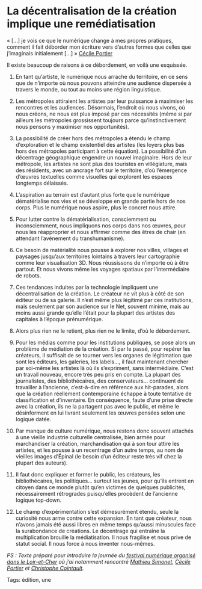 # La décentralisation de la création implique une remédiatisation

« \[…\] je vois ce que le numérique change à mes propres pratiques, comment il fait déborder mon écriture vers d’autres formes que celles que j’imaginais initialement \[…\] » [Cécile Portier](http://www.ciclic.fr/livre-lecture/residences-numeriques/cecile-portier-autoportrait)<span id="more-43968"></span>

Il existe beaucoup de raisons à ce débordement, en voilà une esquissée.

1. En tant qu’artiste, le numérique nous arrache du territoire, en ce sens que de n’importe où nous pouvons atteindre une audience dispersée à travers le monde, ou tout au moins une région linguistique.

2. Les métropoles attiraient les artistes par leur puissance à maximiser les rencontres et les audiences. Désormais, l’endroit où nous vivons, où nous créons, ne nous est plus imposé par ces nécessités (même si par ailleurs les métropoles grossissent toujours parce qu’instinctivement nous pensons y maximiser nos opportunités).

3. La possibilité de créer hors des métropoles a étendu le champ d’exploration et le champ existentiel des artistes (les loyers plus bas hors des métropoles participant à cette équation). La possibilité d’un décentrage géographique engendre un nouvel imaginaire. Hors de leur métropole, les artistes ne sont plus des touristes en villégiature, mais des résidents, avec un ancrage fort sur le territoire, d’où l’émergence d’œuvres textuelles comme visuelles qui explorent les espaces longtemps délaissés.

4. L’aspiration au terrain est d’autant plus forte que le numérique dématérialise nos vies et se développe en grande partie hors de nos corps. Plus le numérique nous aspire, plus le concret nous attire.

5. Pour lutter contre la dématérialisation, consciemment ou inconsciemment, nous impliquons nos corps dans nos œuvres, pour nous les réapproprier et nous affirmer comme des êtres de chair (en attendant l’avènement du transhumanisme).

6. Ce besoin de matérialité nous pousse à explorer nos villes, villages et paysages jusqu’aux territoires lointains à travers leur cartographie comme leur visualisation 3D. Nous réussissons de n’importe où à être partout. Et nous vivons même les voyages spatiaux par l’intermédiaire de robots.

7. Ces tendances induites par la technologie impliquent une décentralisation de la création. Le créateur ne vit plus à côté de son éditeur ou de sa galerie. Il n’est même plus légitimé par ces institutions, mais seulement par son audience sur le Net, souvent minime, mais au moins aussi grande qu’elle l’était pour la plupart des artistes des capitales à l’époque prénumérique.

8. Alors plus rien ne le retient, plus rien ne le limite, d’où le débordement.

9. Pour les médias comme pour les institutions publiques, se pose alors un problème de médiation de la création. Si par le passé, pour repérer les créateurs, il suffisait de se tourner vers les organes de légitimation que sont les éditeurs, les galeries, les labels…, il faut maintenant chercher par soi-même les artistes là où ils s’expriment, sans intermédiaire. C’est un travail nouveau, encore très peu pris en compte. La plupart des journalistes, des bibliothécaires, des conservateurs… continuent de travailler à l’ancienne, c’est-à-dire en référence aux hit-parades, alors que la création réellement contemporaine échappe à toute tentative de classification et d’inventaire. En conséquence, faute d’une prise directe avec la création, ils ne la partagent pas avec le public, et même le désinforment en lui livrant seulement les œuvres pensées selon une logique datée.

10. Par manque de culture numérique, nous restons donc souvent attachés à une vieille industrie culturelle centralisée, bien armée pour marchandiser la création, marchandisation qui à son tour attire les artistes, et les pousse à un recentrage d’un autre temps, au nom de vieilles images d’Épinal (le besoin d’un éditeur reste très vif chez la plupart des auteurs).

11. Il faut donc expliquer et former le public, les créateurs, les bibliothécaires, les politiques… surtout les jeunes, pour qu’ils entrent en citoyen dans ce monde plutôt qu’en victimes de quelques publicités, nécessairement rétrogrades puisqu’elles procèdent de l’ancienne logique top-down.

12. Le champ d’expérimentation s’est démesurément étendu, seule la curiosité nous arme contre cette expansion. En tant que créateur, nous n’avons jamais été aussi libres en même temps qu’aussi minuscules face la surabondance de créations. Le décentrage qui entraîne la multiplication brouille la médiatisation. Il nous fragilise et nous prive de statut social. Il nous force à nous inventer nous-mêmes.

*PS : Texte préparé pour introduire la journée du [festival numérique organisé dans le Loir-et-Cher](http://culture41.fr/Bibliotheques/bib41/Festival-numerique-VAGABONDAG-e-S) où j’ai notamment rencontré [Mathieu Simonet](http://www.mathieusimonet.com/), [Cécile Portier](http://petiteracine.net/wordpress/) et [Christophe Cointault](http://cointaultsphere.blogspot.fr/).*

Tags: édition, une
